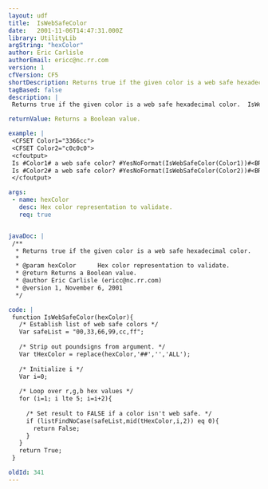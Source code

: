 ```yaml
---
layout: udf
title:  IsWebSafeColor
date:   2001-11-06T14:47:31.000Z
library: UtilityLib
argString: "hexColor"
author: Eric Carlisle
authorEmail: ericc@nc.rr.com
version: 1
cfVersion: CF5
shortDescription: Returns true if the given color is a web safe hexadecimal color.
tagBased: false
description: |
 Returns true if the given color is a web safe hexadecimal color.  IsWebSafeColor accepts a 6 digit hexadecimal color as an agument.  It returns true if the color is in the 216 color web safe pallette.  If not, it returns false.

returnValue: Returns a Boolean value.

example: |
 <CFSET Color1="3366cc">
 <CFSET Color2="c0c0c0">
 <cfoutput>
 Is #Color1# a web safe color? #YesNoFormat(IsWebSafeColor(Color1))#<BR>
 Is #Color2# a web safe color? #YesNoFormat(IsWebSafeColor(Color2))#<BR>
 </cfoutput>

args:
 - name: hexColor
   desc: Hex color representation to validate.
   req: true


javaDoc: |
 /**
  * Returns true if the given color is a web safe hexadecimal color.
  * 
  * @param hexColor      Hex color representation to validate. 
  * @return Returns a Boolean value. 
  * @author Eric Carlisle (ericc@nc.rr.com) 
  * @version 1, November 6, 2001 
  */

code: |
 function IsWebSafeColor(hexColor){
   /* Establish list of web safe colors */
   Var safeList = "00,33,66,99,cc,ff";
     
   /* Strip out poundsigns from argument. */
   Var tHexColor = replace(hexColor,'##','','ALL');
 
   /* Initialize i */
   Var i=0;
   
   /* Loop over r,g,b hex values */
   for (i=1; i lte 5; i=i+2){
         
     /* Set result to FALSE if a color isn't web safe. */    
     if (listFindNoCase(safeList,mid(tHexColor,i,2)) eq 0){
       return False;
     }
   }
   return True;
 }

oldId: 341
---
```


